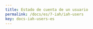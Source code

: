 ```yaml
---
title: Estado de cuenta de un usuario
permalink: /docs/es/7-iah/iah-users
key: docs-iah-users-es
---
```

